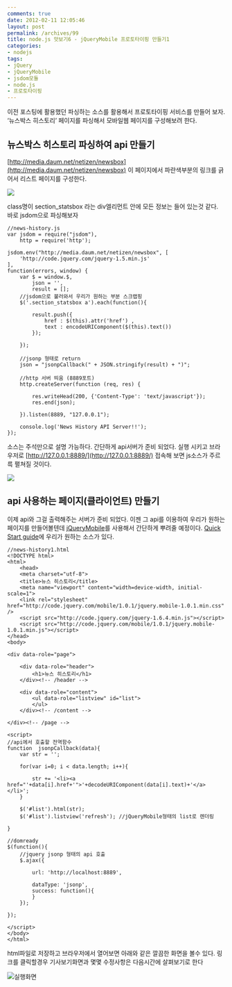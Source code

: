```yaml
---
comments: true
date: 2012-02-11 12:05:46
layout: post
permalink: /archives/99
title: node.js 맛보기6 - jQueryMobile 프로토타이핑 만들기1
categories:
- nodejs
tags:
- jQuery
- jQueryMobile
- jsdom모듈
- node.js
- 프로토타이핑
---
```


이전 포스팅에 활용했던 파싱하는 소스를 활용해서 프로토타이핑 서비스를 만들어 보자. ‘뉴스박스 히스토리’ 페이지를 파싱해서 모바일웹 페이지를 구성해보려 한다.





## 뉴스박스 히스토리 파싱하여 api 만들기





[http://media.daum.net/netizen/newsbox](http://media.daum.net/netizen/newsbox) 이 페이지에서 파란색부분의 링크를 긁어서 리스트 페이지를 구성한다.





![](http://cfile3.uf.tistory.com/image/1645FE424F33B109095643)





class명이 section_statsbox 라는 div엘리먼트 안에 모든 정보는 들어 있는것 같다. 바로 jsdom으로 파싱해보자




    
    //news-history.js
    var jsdom = require("jsdom"),
        http = require('http');
    
    jsdom.env("http://media.daum.net/netizen/newsbox", [
        'http://code.jquery.com/jquery-1.5.min.js'
    ],
    function(errors, window) {
        var $ = window.$,
            json = '',
            result = [];
        //jsdom으로 불러와서 우리가 원하는 부분 스크랩핑
        $('.section_statsbox a').each(function(){ 
    
            result.push({
                href : $(this).attr('href') ,
                text : encodeURIComponent($(this).text())
            }); 
    
        }); 
    
        //jsonp 형태로 return
        json = "jsonpCallback(" + JSON.stringify(result) + ")";
    
        //http 서버 띄움 (8889포트)
        http.createServer(function (req, res) {
    
            res.writeHead(200, {'Content-Type': 'text/javascript'});
            res.end(json); 
    
        }).listen(8889, "127.0.0.1"); 
    
        console.log('News History API Server!!');
    });
    





소스는 주석만으로 설명 가능하다. 간단하게 api서버가 준비 되었다. 실행 시키고 브라우저로 [http://127.0.0.1:8889/](http://127.0.0.1:8889/) 접속해 보면 js소스가 주르륵 펼쳐질 것이다.





![](http://cfile25.uf.tistory.com/image/1561FE434F33B109098229)





## api 사용하는 페이지(클라이언트) 만들기





이제 api와 그걸 출력해주는 서버가 준비 되었다. 이젠 그 api를 이용하여 우리가 원하는 페이지를 만들어볼텐데 [jQueryMobile](http://jquerymobile.com/)를 사용해서 간단하게 뿌려줄 예정이다. [Quick Start guide](http://jquerymobile.com//demos/1.0.1/docs/about/getting-started.html)에 우리가 원하는 소스가 있다.




    
    //news-history1.html
    <!DOCTYPE html>
    <html>
        <head>
        <meta charset="utf-8">
        <title>뉴스 히스토리</title>
        <meta name="viewport" content="width=device-width, initial-scale=1">
        <link rel="stylesheet" href="http://code.jquery.com/mobile/1.0.1/jquery.mobile-1.0.1.min.css" />
        <script src="http://code.jquery.com/jquery-1.6.4.min.js"></script>
        <script src="http://code.jquery.com/mobile/1.0.1/jquery.mobile-1.0.1.min.js"></script>
    </head>
    <body> 
    
    <div data-role="page">
    
        <div data-role="header">
            <h1>뉴스 히스토리</h1>
        </div><!-- /header -->
    
        <div data-role="content">
            <ul data-role="listview" id="list">
            </ul>
        </div><!-- /content -->
    
    </div><!-- /page -->
    
    <script>
    //api에서 호출할 전역함수
    function  jsonpCallback(data){
        var str = '';
    
        for(var i=0; i < data.length; i++){
    
            str += '<li><a href="'+data[i].href+'">'+decodeURIComponent(data[i].text)+'</a></li>';
        }
    
        $('#list').html(str);
        $('#list').listview('refresh'); //jQueryMobile형태의 list로 렌더링 
    
    }
    
    //domready
    $(function(){
        //jquery jsonp 형태의 api 호출
        $.ajax({
    
            url: 'http://localhost:8889', 
    
            dataType: 'jsonp',
            success: function(){
            }
        });
    
    });
    
    </script>
    </body>
    </html>
    





html파일로 저장하고 브라우저에서 열어보면 아래와 같은 깔끔한 화면을 볼수 있다. 링크를 클릭할경우 기사보기화면과 몇몇 수정사항은 다음시간에 살펴보기로 한다





![실행화면](http://cfile29.uf.tistory.com/image/195B9C3B4F346C800F328F)



